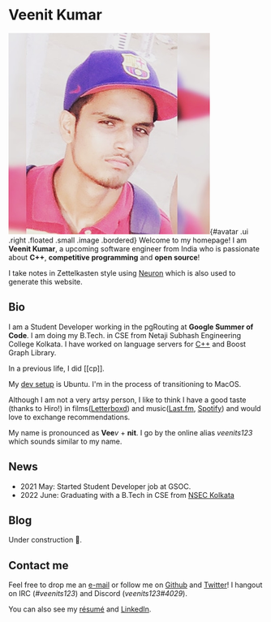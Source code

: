 # Veenit Kumar

![Moi](static/me.jpg){#avatar .ui .right .floated .small .image .bordered}
Welcome to my homepage! I am __Veenit Kumar__, a upcoming software engineer from India who is passionate about __C++__, __competitive programming__ and __open source__!

I take notes in Zettelkasten style using [Neuron][1] which is also used to generate this website.

## Bio

I am a Student Developer working in the pgRouting at __Google Summer of Code__. I am doing my B.Tech. in CSE from Netaji Subhash Engineering College Kolkata.
I have worked on language servers for [C++][11] and Boost Graph Library.

In a previous life, I did [[cp]].

My [dev setup][17] is Ubuntu. I'm in the process of transitioning to MacOS.

Although I am not a very artsy person, I like to think I have a good taste (thanks to Hiro!) in films([Letterboxd][2]) and music([Last.fm][6], [Spotify][4]) and would love to exchange recommendations.

My name is pronounced as **Vee**_v_ + **nit**. I go by the online alias _veenits123_ which sounds similar to my name.


## News
- 2021 May: Started Student Developer job at GSOC.
- 2022 June: Graduating with a B.Tech in CSE from [NSEC Kolkata][9]

## Blog
Under construction 🚧.

## Contact me
Feel free to drop me an [e-mail][7] or follow me on [Github][3] and [Twitter][5]! I hangout on IRC (_#veenits123_) and Discord (_veenits123#4029_).

You can also see my [résumé][15] and [LinkedIn][16].


[1]: http://neuron.zettel.page
[2]: https://letterboxd.com/veenits123/
[3]: https://github.com/veenits123
[4]: https://open.spotify.com/user/ovs6jeqqwthcd1wjcmvmv0cnl
[5]: https://twitter.com/vee_nits123
[6]: https://www.last.fm/user/veenits123
[7]: mailto:123sveenit@gmail.com
[8]: https://juspay.in
[9]: http://www.nsec.ac.in
[10]: https://hackage.haskell.org/package/medea
[11]: https://clangd.llvm.org
[12]: https://github.com/haskell/haskell-language-server
[13]: https://icpc.global/ICPCID/KAMEC7NHU1IL
[14]: https://codeforces.com/profile/veenits123
[15]: static/resume.pdf
[16]: https://linkedin.com/in/veenits123
[17]: https://github.com/veenits123/dotfiles
